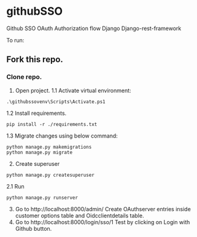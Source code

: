 # githubSSO
Github SSO OAuth Authorization flow Django Django-rest-framework

To run:
## Fork this repo.
### Clone repo.
1. Open project.
1.1 Activate virtual environment:
```
.\githubssovenv\Scripts\Activate.ps1
```
1.2 Install requirements.
```
pip install -r ./requirements.txt
```
1.3 Migrate changes using below command:
```
python manage.py makemigrations
python manage.py migrate
```
2. Create superuser
```
python manage.py createsuperuser
```
2.1 Run
```
python manage.py runserver
```
3. Go to http://localhost:8000/admin/
Create OAuthserver entries inside customer options table and Oidcclientdetails table.
4. Go to http://localhost:8000/login/sso/1
Test by clicking on Login with Github button.
